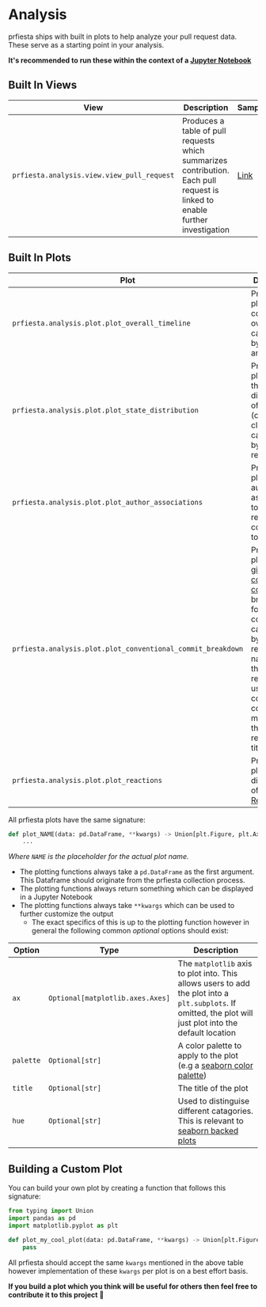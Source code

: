 # Analysis

prfiesta ships with built in plots to help analyze your pull request data. These serve as a starting point in your analysis.

**It's recommended to run these within the context of a [Jupyter Notebook](https://docs.jupyter.org/en/latest/)**

## Built In Views

| View                                       | Description                                                                                                                  | Sample                                              |
| ---------------                            | ---------------                                                                                                              | -------------                                       |
| `prfiesta.analysis.view.view_pull_request` | Produces a table of pull requests which summarizes contribution. Each pull request is linked to enable further investigation | [Link](../notebooks/views/view_pull_requests.ipynb) |

## Built In Plots

  Plot                                                        | Description                                                                                                                                                                                                                                                      | Sample                                                              |
| ---------------                                             | ---------------                                                                                                                                                                                                                                                  | ------                                                              |
| `prfiesta.analysis.plot.plot_overall_timeline`              | Produces a plot showing contributions over time catagorized by month and year                                                                                                                                                                                    | [Link](../notebooks/plots/plot_overall_contribution_timeline.ipynb) |
| `prfiesta.analysis.plot.plot_state_distribution`            | Produces a plot showing the distribution of state (open or closed PR) catagorized by repository                                                                                                                                                                  | [Link](../notebooks/plots/plot_state_distribution.ipynb)            |
| `prfiesta.analysis.plot.plot_author_associations`           | Produces a plot showing authors association to the repository contributed to                                                                                                                                                                                      | [Link](../notebooks/plots/plot_author_association.ipynb)            |
| `prfiesta.analysis.plot.plot_conventional_commit_breakdown` | Produces a plot showing [git conventional commit](https://www.conventionalcommits.org/en/v1.0.0/) breakdown for contributions catagorized by repository name. Note that this requires the user to use conventional commit messages in their pull request titles. | [Link](../notebooks/plots/plot_conventional_commit_breakdown.ipynb) |
| `prfiesta.analysis.plot.plot_reactions`                     | Produces a plot showing distribution of [GitHub Reactions](https://docs.github.com/en/rest/reactions?apiVersion=2022-11-28)                                                                                                                                      | [Link](../notebooks/plots/plot_reactions.ipynb)                     |


All prfiesta plots have the same signature:

```python
def plot_NAME(data: pd.DataFrame, **kwargs) -> Union[plt.Figure, plt.Axes]:
    ...
```

*Where `NAME` is the placeholder for the actual plot name.*

- The plotting functions always take a `pd.DataFrame` as the first argument. This Dataframe should originate from the prfiesta collection process.
- The plotting functions always return something which can be displayed in a Jupyter Notebook
- The plotting functions always take `**kwargs` which can be used to further customize the output
    - The exact specifics of this is up to the plotting function however in general the following common *optional* options should exist:

| Option           | Type                             | Description                                                                                                                                                                                    |
| ---------------- | ---------------                  | ---------------                                                                                                                                                                                |
| `ax`             | `Optional[matplotlib.axes.Axes]` | The `matplotlib` axis to plot into. This allows users to add the plot into a `plt.subplots`. If omitted, the plot will just plot into the default location                                     |
| `palette`        | `Optional[str]`                  | A color palette to apply to the plot (e.g a [seaborn color palette](https://seaborn.pydata.org/tutorial/color_palettes.html))                                                                  |
| `title`          | `Optional[str]`                  | The title of the plot                                                                                                                                                                          |
| `hue`            | `Optional[str]`                  | Used to distinguise different catagories. This is relevant to [seaborn backed plots](https://seaborn.pydata.org/tutorial/color_palettes.html?highlight=hue#vary-hue-to-distinguish-categories) |


## Building a Custom Plot

You can build your own plot by creating a function that follows this signature:

```python
from typing import Union
import pandas as pd
import matplotlib.pyplot as plt

def plot_my_cool_plot(data: pd.DataFrame, **kwargs) -> Union[plt.Figure, plt.Axes, pd.DataFrame]:
    pass
```

All prfiesta should accept the same `kwargs` mentioned in the above table however implementation of these `kwargs` per plot is on a best effort basis.

**If you build a plot which you think will be useful for others then feel free to contribute it to this project 🚀**
